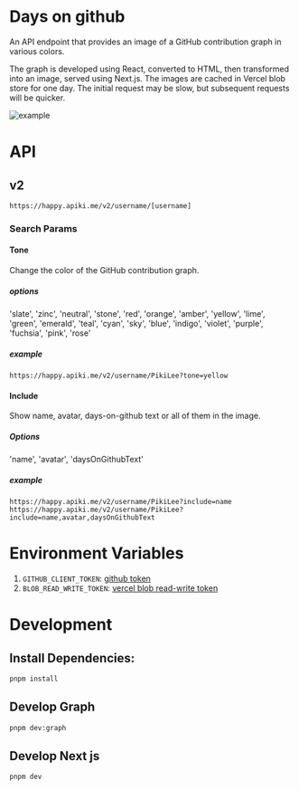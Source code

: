 # Days on github

An API endpoint that provides an image of a GitHub contribution graph in various colors.

The graph is developed using React, converted to HTML, then transformed into an image, served using Next.js. The images are cached in Vercel blob store for one day. The initial request may be slow, but subsequent requests will be quicker.

![example](https://happy.apiki.me/v2/username/PikiLee?tone=yellow&include=name,avatar,daysOnGithubText)

# API

## v2

`https://happy.apiki.me/v2/username/[username]`

### Search Params

#### Tone

Change the color of the GitHub contribution graph.

##### options

'slate',
'zinc',
'neutral',
'stone',
'red',
'orange',
'amber',
'yellow',
'lime',
'green',
'emerald',
'teal',
'cyan',
'sky',
'blue',
'indigo',
'violet',
'purple',
'fuchsia',
'pink',
'rose'

##### example

`https://happy.apiki.me/v2/username/PikiLee?tone=yellow`

#### Include

Show name, avatar, days-on-github text or all of them in the image.

##### Options

'name',
'avatar',
'daysOnGithubText'

##### example

`https://happy.apiki.me/v2/username/PikiLee?include=name`
`https://happy.apiki.me/v2/username/PikiLee?include=name,avatar,daysOnGithubText`

# Environment Variables

1. `GITHUB_CLIENT_TOKEN`: [github token](https://github.com/settings/tokens?type=beta)
2. `BLOB_READ_WRITE_TOKEN`: [vercel blob read-write token](https://vercel.com/docs/storage/vercel-blob/using-blob-sdk#read-write-token)

# Development

## Install Dependencies:

```bash
pnpm install
```

## Develop Graph

```bash
pnpm dev:graph
```

## Develop Next js

```bash
pnpm dev
```
